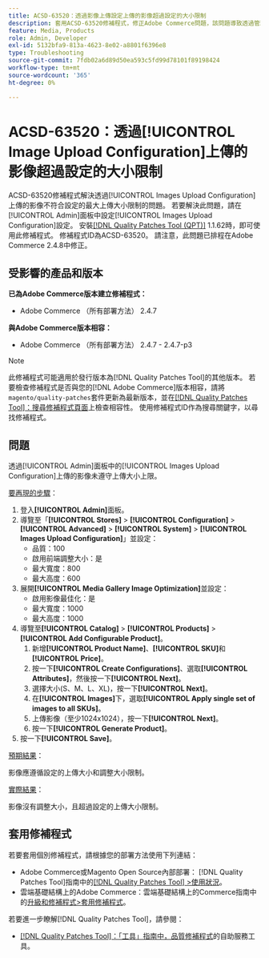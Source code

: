 ```yaml
---
title: ACSD-63520：透過影像上傳設定上傳的影像超過設定的大小限制
description: 套用ACSD-63520修補程式，修正Adobe Commerce問題，該問題導致透過管理面板中的影像上傳設定上傳的影像未遵守已設定的最大上傳大小限制。
feature: Media, Products
role: Admin, Developer
exl-id: 5132bfa9-813a-4623-8e02-a8801f6396e8
type: Troubleshooting
source-git-commit: 7fdb02a6d89d50ea593c5fd99d78101f89198424
workflow-type: tm+mt
source-wordcount: '365'
ht-degree: 0%

---
```


# ACSD-63520：透過[!UICONTROL Image Upload Configuration]上傳的影像超過設定的大小限制

ACSD-63520修補程式解決透過[!UICONTROL Images Upload Configuration]上傳的影像不符合設定的最大上傳大小限制的問題。 若要解決此問題，請在[!UICONTROL Admin]面板中設定[!UICONTROL Images Upload Configuration]設定。 安裝[[!DNL Quality Patches Tool (QPT)]](/help/tools/quality-patches-tool/quality-patches-tool-to-self-serve-quality-patches.md) 1.1.62時，即可使用此修補程式。 修補程式ID為ACSD-63520。 請注意，此問題已排程在Adobe Commerce 2.4.8中修正。

## 受影響的產品和版本

**已為Adobe Commerce版本建立修補程式：**
* Adobe Commerce （所有部署方法） 2.4.7

**與Adobe Commerce版本相容：**
* Adobe Commerce （所有部署方法） 2.4.7 - 2.4.7-p3

>[!NOTE]
>
>此修補程式可能適用於發行版本為[!DNL Quality Patches Tool]的其他版本。 若要檢查修補程式是否與您的[!DNL Adobe Commerce]版本相容，請將`magento/quality-patches`套件更新為最新版本，並在[[!DNL Quality Patches Tool]：搜尋修補程式頁面](https://experienceleague.adobe.com/tools/commerce-quality-patches/index.html?lang=zh-Hant)上檢查相容性。 使用修補程式ID作為搜尋關鍵字，以尋找修補程式。

## 問題

透過[!UICONTROL Admin]面板中的[!UICONTROL Images Upload Configuration]上傳的影像未遵守上傳大小上限。

<u>要再現的步驟</u>：

1. 登入&#x200B;**[!UICONTROL Admin]**&#x200B;面板。
1. 導覽至「**[!UICONTROL Stores]** > **[!UICONTROL Configuration]** > **[!UICONTROL Advanced]** > **[!UICONTROL System]** > **[!UICONTROL Images Upload Configuration]**」並設定：
   * 品質：100
   * 啟用前端調整大小：是
   * 最大寬度：800
   * 最大高度：600
1. 展開&#x200B;**[!UICONTROL Media Gallery Image Optimization]**&#x200B;並設定：
   * 啟用影像最佳化：是
   * 最大寬度：1000
   * 最大高度：1000
1. 導覽至&#x200B;**[!UICONTROL Catalog]** > **[!UICONTROL Products]** > **[!UICONTROL Add Configurable Product]**。
   1. 新增&#x200B;**[!UICONTROL Product Name]**、**[!UICONTROL SKU]**&#x200B;和&#x200B;**[!UICONTROL Price]**。
   1. 按一下&#x200B;**[!UICONTROL Create Configurations]**、選取&#x200B;**[!UICONTROL Attributes]**，然後按一下&#x200B;**[!UICONTROL Next]**。
   1. 選擇大小(S、M、L、XL)，按一下&#x200B;**[!UICONTROL Next]**。
   1. 在&#x200B;**[!UICONTROL Images]**&#x200B;下，選取&#x200B;**[!UICONTROL Apply single set of images to all SKUs]**。
   1. 上傳影像（至少1024x1024），按一下&#x200B;**[!UICONTROL Next]**。
   1. 按一下&#x200B;**[!UICONTROL Generate Product]**。
1. 按一下&#x200B;**[!UICONTROL Save]**。

<u>預期結果</u>：

影像應遵循設定的上傳大小和調整大小限制。

<u>實際結果</u>：

影像沒有調整大小，且超過設定的上傳大小限制。

## 套用修補程式

若要套用個別修補程式，請根據您的部署方法使用下列連結：

* Adobe Commerce或Magento Open Source內部部署： [!DNL Quality Patches Tool]指南中的[[!DNL Quality Patches Tool] >使用狀況](/help/tools/quality-patches-tool/usage.md)。
* 雲端基礎結構上的Adobe Commerce：雲端基礎結構上的Commerce指南中的[升級和修補程式>套用修補程式](https://experienceleague.adobe.com/docs/commerce-cloud-service/user-guide/develop/upgrade/apply-patches.html?lang=zh-Hant)。

若要進一步瞭解[!DNL Quality Patches Tool]，請參閱：

* [[!DNL Quality Patches Tool]：「工具」指南中，品質修補程式](/help/tools/quality-patches-tool/quality-patches-tool-to-self-serve-quality-patches.md)的自助服務工具。
